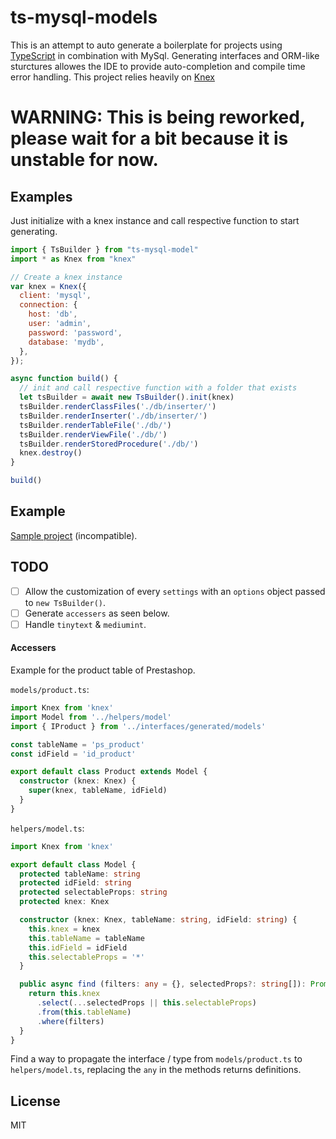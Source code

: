 # ts-mysql-models

This is an attempt to auto generate a boilerplate for projects using [TypeScript](https://github.com/Microsoft/TypeScript) in combination with MySql. Generating interfaces and ORM-like sturctures allowes the IDE to provide auto-completion and compile time error handling. This project relies heavily on [Knex](https://github.com/tgriesser/knex)

# WARNING: This is being reworked, please wait for a bit because it is unstable for now.

## Examples

Just initialize with a knex instance and call respective function to start generating.

```js
import { TsBuilder } from "ts-mysql-model"
import * as Knex from "knex"

// Create a knex instance
var knex = Knex({
  client: 'mysql',
  connection: {
    host: 'db',
    user: 'admin',
    password: 'password',
    database: 'mydb',
  },
});

async function build() {
  // init and call respective function with a folder that exists
  let tsBuilder = await new TsBuilder().init(knex)
  tsBuilder.renderClassFiles('./db/inserter/')
  tsBuilder.renderInserter('./db/inserter/')
  tsBuilder.renderTableFile('./db/')
  tsBuilder.renderViewFile('./db/')
  tsBuilder.renderStoredProcedure('./db/')
  knex.destroy()
}

build()
```

## Example
[Sample project](https://github.com/AntonLapshin/typescript-mysql-model-sample) (incompatible).

## TODO
- [ ] Allow the customization of every `settings` with an `options` object passed to `new TsBuilder()`.
- [ ] Generate `accessers` as seen below.
- [ ] Handle `tinytext` & `mediumint`.

#### Accessers
Example for the product table of Prestashop.

`models/product.ts`:
```typescript
import Knex from 'knex'
import Model from '../helpers/model'
import { IProduct } from '../interfaces/generated/models'

const tableName = 'ps_product'
const idField = 'id_product'

export default class Product extends Model {
  constructor (knex: Knex) {
    super(knex, tableName, idField)
  }
}
```

`helpers/model.ts`:
```typescript
import Knex from 'knex'

export default class Model {
  protected tableName: string
  protected idField: string
  protected selectableProps: string
  protected knex: Knex

  constructor (knex: Knex, tableName: string, idField: string) {
    this.knex = knex
    this.tableName = tableName
    this.idField = idField
    this.selectableProps = '*'
  }

  public async find (filters: any = {}, selectedProps?: string[]): Promise<any[]> {
    return this.knex
      .select(...selectedProps || this.selectableProps)
      .from(this.tableName)
      .where(filters)
  }
}
```

Find a way to propagate the interface / type from `models/product.ts` to `helpers/model.ts`, replacing the `any` in the methods returns definitions.

## License
MIT
